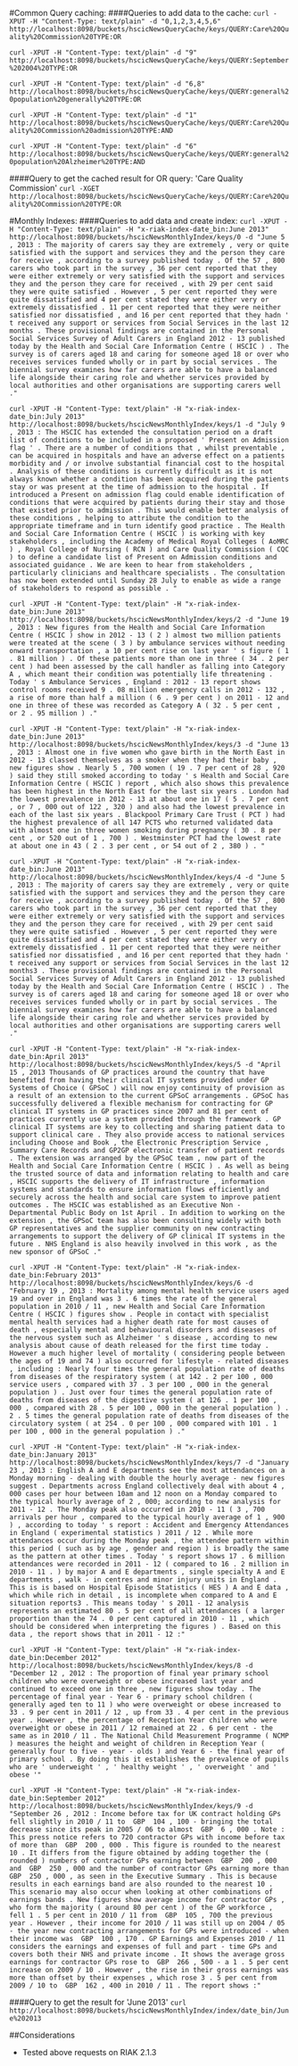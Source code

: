 #Common Query caching:
####Queries to add data to the cache:
`curl -XPUT -H "Content-Type: text/plain" -d "0,1,2,3,4,5,6" http://localhost:8098/buckets/hscicNewsQueryCache/keys/QUERY:Care%20Quality%20Commission%20TYPE:OR`

`curl -XPUT -H "Content-Type: text/plain" -d "9" http://localhost:8098/buckets/hscicNewsQueryCache/keys/QUERY:September%202004%20TYPE:OR`

`curl -XPUT -H "Content-Type: text/plain" -d "6,8" http://localhost:8098/buckets/hscicNewsQueryCache/keys/QUERY:general%20population%20generally%20TYPE:OR`

`curl -XPUT -H "Content-Type: text/plain" -d "1" http://localhost:8098/buckets/hscicNewsQueryCache/keys/QUERY:Care%20Quality%20Commission%20admission%20TYPE:AND`

`curl -XPUT -H "Content-Type: text/plain" -d "6" http://localhost:8098/buckets/hscicNewsQueryCache/keys/QUERY:general%20population%20Alzheimer%20TYPE:AND`

####Query to get the cached result for OR query: 'Care Quality Commission'
`curl -XGET http://localhost:8098/buckets/hscicNewsQueryCache/keys/QUERY:Care%20Quality%20Commission%20TYPE:OR`

#Monthly Indexes:
####Queries to add data and create index:
`curl -XPUT -H "Content-Type: text/plain" -H "x-riak-index-date_bin:June 2013" http://localhost:8098/buckets/hscicNewsMonthlyIndex/keys/0 -d "June 5 , 2013 : The majority of carers say they are extremely , very or quite satisfied with the support and services they and the person they care for receive , according to a survey published today . Of the 57 , 800 carers who took part in the survey , 36 per cent reported that they were either extremely or very satisfied with the support and services they and the person they care for received , with 29 per cent said they were quite satisfied . However , 5 per cent reported they were quite dissatisfied and 4 per cent stated they were either very or extremely dissatisfied . 11 per cent reported that they were neither satisfied nor dissatisfied , and 16 per cent reported that they hadn ' t received any support or services from Social Services in the last 12 months . These provisional findings are contained in the Personal Social Services Survey of Adult Carers in England 2012 - 13 published today by the Health and Social Care Information Centre ( HSCIC ) . The survey is of carers aged 18 and caring for someone aged 18 or over who receives services funded wholly or in part by social services . The biennial survey examines how far carers are able to have a balanced life alongside their caring role and whether services provided by local authorities and other organisations are supporting carers well ."`

`curl -XPUT -H "Content-Type: text/plain" -H "x-riak-index-date_bin:July 2013" http://localhost:8098/buckets/hscicNewsMonthlyIndex/keys/1 -d "July 9 , 2013 : The HSCIC has extended the consultation period on a draft list of conditions to be included in a proposed ' Present on Admission flag ' . There are a number of conditions that , whilst preventable , can be acquired in hospitals and have an adverse effect on a patients morbidity and / or involve substantial financial cost to the hospital . Analysis of these conditions is currently difficult as it is not always known whether a condition has been acquired during the patients stay or was present at the time of admission to the hospital . If introduced a Present on admission flag could enable identification of conditions that were acquired by patients during their stay and those that existed prior to admission . This would enable better analysis of these conditions , helping to attribute the condition to the appropriate timeframe and in turn identify good practice . The Health and Social Care Information Centre ( HSCIC ) is working with key stakeholders , including the Academy of Medical Royal Colleges ( AoMRC ) , Royal College of Nursing ( RCN ) and Care Quality Commission ( CQC ) to define a candidate list of Present on Admission conditions and associated guidance . We are keen to hear from stakeholders , particularly clinicians and healthcare specialists . The consultation has now been extended until Sunday 28 July to enable as wide a range of stakeholders to respond as possible . "`

`curl -XPUT -H "Content-Type: text/plain" -H "x-riak-index-date_bin:June 2013" http://localhost:8098/buckets/hscicNewsMonthlyIndex/keys/2 -d "June 19 , 2013 : New figures from the Health and Social Care Information Centre ( HSCIC ) show in 2012 - 13 ( 2 ) almost two million patients were treated at the scene ( 3 ) by ambulance services without needing onward transportation , a 10 per cent rise on last year ' s figure ( 1 . 81 million ) . Of these patients more than one in three ( 34 . 2 per cent ) had been assessed by the call handler as falling into Category A , which meant their condition was potentially life threatening . Today ' s Ambulance Services , England : 2012 - 13 report shows control rooms received 9 . 08 million emergency calls in 2012 - 132 , a rise of more than half a million ( 6 . 9 per cent ) on 2011 - 12 and one in three of these was recorded as Category A ( 32 . 5 per cent , or 2 . 95 million ) ."`

`curl -XPUT -H "Content-Type: text/plain" -H "x-riak-index-date_bin:June 2013" http://localhost:8098/buckets/hscicNewsMonthlyIndex/keys/3 -d "June 13 , 2013 : Almost one in five women who gave birth in the North East in 2012 - 13 classed themselves as a smoker when they had their baby , new figures show . Nearly 5 , 700 women ( 19 . 7 per cent of 28 , 920 ) said they still smoked according to today ' s Health and Social Care Information Centre ( HSCIC ) report , which also shows this prevalence has been highest in the North East for the last six years . London had the lowest prevalence in 2012 - 13 at about one in 17 ( 5 . 7 per cent , or 7 , 000 out of 122 , 320 ) and also had the lowest prevalence in each of the last six years . Blackpool Primary Care Trust ( PCT ) had the highest prevalence of all 147 PCTS who returned validated data with almost one in three women smoking during pregnancy ( 30 . 8 per cent , or 520 out of 1 , 700 ) . Westminster PCT had the lowest rate at about one in 43 ( 2 . 3 per cent , or 54 out of 2 , 380 ) . "`

`curl -XPUT -H "Content-Type: text/plain" -H "x-riak-index-date_bin:June 2013" http://localhost:8098/buckets/hscicNewsMonthlyIndex/keys/4 -d "June 5 , 2013 : The majority of carers say they are extremely , very or quite satisfied with the support and services they and the person they care for receive , according to a survey published today . Of the 57 , 800 carers who took part in the survey , 36 per cent reported that they were either extremely or very satisfied with the support and services they and the person they care for received , with 29 per cent said they were quite satisfied . However , 5 per cent reported they were quite dissatisfied and 4 per cent stated they were either very or extremely dissatisfied . 11 per cent reported that they were neither satisfied nor dissatisfied , and 16 per cent reported that they hadn ' t received any support or services from Social Services in the last 12 months3 . These provisional findings are contained in the Personal Social Services Survey of Adult Carers in England 2012 - 13 published today by the Health and Social Care Information Centre ( HSCIC ) . The survey is of carers aged 18 and caring for someone aged 18 or over who receives services funded wholly or in part by social services . The biennial survey examines how far carers are able to have a balanced life alongside their caring role and whether services provided by local authorities and other organisations are supporting carers well ."`

`curl -XPUT -H "Content-Type: text/plain" -H "x-riak-index-date_bin:April 2013" http://localhost:8098/buckets/hscicNewsMonthlyIndex/keys/5 -d "April 15 , 2013 Thousands of GP practices around the country that have benefited from having their clinical IT systems provided under GP Systems of Choice ( GPSoC ) will now enjoy continuity of provision as a result of an extension to the current GPSoC arrangements . GPSoC has successfully delivered a flexible mechanism for contracting for GP clinical IT systems in GP practices since 2007 and 81 per cent of practices currently use a system provided through the framework . GP clinical IT systems are key to collecting and sharing patient data to support clinical care . They also provide access to national services including Choose and Book , the Electronic Prescription Service , Summary Care Records and GP2GP electronic transfer of patient records . The extension was arranged by the GPSoC team , now part of the Health and Social Care Information Centre ( HSCIC ) . As well as being the trusted source of data and information relating to health and care , HSCIC supports the delivery of IT infrastructure , information systems and standards to ensure information flows efficiently and securely across the health and social care system to improve patient outcomes . The HSCIC was established as an Executive Non - Departmental Public Body on 1st April . In addition to working on the extension , the GPSoC team has also been consulting widely with both GP representatives and the supplier community on new contracting arrangements to support the delivery of GP clinical IT systems in the future . NHS England is also heavily involved in this work , as the new sponsor of GPSoC ."`

`curl -XPUT -H "Content-Type: text/plain" -H "x-riak-index-date_bin:February 2013" http://localhost:8098/buckets/hscicNewsMonthlyIndex/keys/6 -d "February 19 , 2013 : Mortality among mental health service users aged 19 and over in England was 3 . 6 times the rate of the general population in 2010 / 11 , new Health and Social Care Information Centre ( HSCIC ) figures show . People in contact with specialist mental health services had a higher death rate for most causes of death , especially mental and behavioural disorders and diseases of the nervous system such as Alzheimer ' s disease , according to new analysis about cause of death released for the first time today . However a much higher level of mortality ( considering people between the ages of 19 and 74 ) also occurred for lifestyle - related diseases , including : Nearly four times the general population rate of deaths from diseases of the respiratory system ( at 142 . 2 per 100 , 000 service users , compared with 37 . 3 per 100 , 000 in the general population ) . Just over four times the general population rate of deaths from diseases of the digestive system ( at 126 . 1 per 100 , 000 , compared with 28 . 5 per 100 , 000 in the general population ) . 2 . 5 times the general population rate of deaths from diseases of the circulatory system ( at 254 . 0 per 100 , 000 compared with 101 . 1 per 100 , 000 in the general population ) ."`

`curl -XPUT -H "Content-Type: text/plain" -H "x-riak-index-date_bin:January 2013" http://localhost:8098/buckets/hscicNewsMonthlyIndex/keys/7 -d "January 23 , 2013 : English A and E departments see the most attendances on a Monday morning - dealing with double the hourly average - new figures suggest . Departments across England collectively deal with about 4 , 000 cases per hour between 10am and 12 noon on a Monday compared to the typical hourly average of 2 , 000; according to new analysis for 2011 - 12 . The Monday peak also occurred in 2010 - 11 ( 3 , 700 arrivals per hour , compared to the typical hourly average of 1 , 900 ) , according to today ' s report : Accident and Emergency Attendances in England ( experimental statistics ) 2011 / 12 . While more attendances occur during the Monday peak , the attendee pattern within this period ( such as by age , gender and region ) is broadly the same as the pattern at other times . Today ' s report shows 17 . 6 million attendances were recorded in 2011 - 12 ( compared to 16 . 2 million in 2010 - 11 . ) by major A and E departments , single specialty A and E departments , walk - in centres and minor injury units in England . This is is based on Hospital Episode Statistics ( HES ) A and E data , which while rich in detail , is incomplete when compared to A and E situation reports3 . This means today ' s 2011 - 12 analysis represents an estimated 80 . 5 per cent of all attendances ( a larger proportion than the 74 . 0 per cent captured in 2010 - 11 , which should be considered when interpreting the figures ) . Based on this data , the report shows that in 2011 - 12 :"`

`curl -XPUT -H "Content-Type: text/plain" -H "x-riak-index-date_bin:December 2012" http://localhost:8098/buckets/hscicNewsMonthlyIndex/keys/8 -d "December 12 , 2012 : The proportion of final year primary school children who were overweight or obese increased last year and continued to exceed one in three , new figures show today . The percentage of final year - Year 6 - primary school children ( generally aged ten to 11 ) who were overweight or obese increased to 33 . 9 per cent in 2011 / 12 , up from 33 . 4 per cent in the previous year . However , the percentage of Reception Year children who were overweight or obese in 2011 / 12 remained at 22 . 6 per cent - the same as in 2010 / 11 . The National Child Measurement Programme ( NCMP ) measures the height and weight of children in Reception Year ( generally four to five - year - olds ) and Year 6 - the final year of primary school . By doing this it establishes the prevalence of pupils who are ' underweight ' , ' healthy weight ' , ' overweight ' and ' obese '"`

`curl -XPUT -H "Content-Type: text/plain" -H "x-riak-index-date_bin:September 2012" http://localhost:8098/buckets/hscicNewsMonthlyIndex/keys/9 -d "September 26 , 2012 : Income before tax for UK contract holding GPs fell slightly in 2010 / 11 to  GBP  104 , 100 - bringing the total decrease since its peak in 2005 / 06 to almost  GBP  6 , 000 . Note : This press notice refers to 720 contractor GPs with income before tax of more than  GBP  200 , 000 . This figure is rounded to the nearest 10 . It differs from the figure obtained by adding together the ( rounded ) numbers of contractor GPs earning between  GBP  200 , 000 and  GBP  250 , 000 and the number of contractor GPs earning more than  GBP  250 , 000 , as seen in the Executive Summary . This is because results in each earnings band are also rounded to the nearest 10 . This scenario may also occur when looking at other combinations of earnings bands . New figures show average income for contractor GPs , who form the majority ( around 80 per cent ) of the GP workforce , fell 1 . 5 per cent in 2010 / 11 from  GBP  105 , 700 the previous year . However , their income for 2010 / 11 was still up on 2004 / 05 - the year new contracting arrangements for GPs were introduced - when their income was  GBP  100 , 170 . GP Earnings and Expenses 2010 / 11 considers the earnings and expenses of full and part - time GPs and covers both their NHS and private income . It shows the average gross earnings for contractor GPs rose to  GBP  266 , 500 - a 1 . 5 per cent increase on 2009 / 10 . However , the rise in their gross earnings was more than offset by their expenses , which rose 3 . 5 per cent from 2009 / 10 to  GBP  162 , 400 in 2010 / 11 . The report shows :"`

####Query to get the result for 'June 2013'
`curl http://localhost:8098/buckets/hscicNewsMonthlyIndex/index/date_bin/June%202013`

##Considerations
- Tested above requests on RIAK 2.1.3